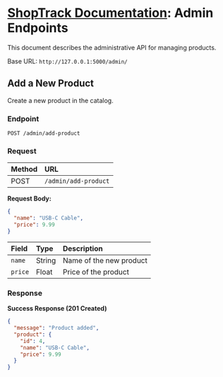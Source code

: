 # [ShopTrack Documentation](../index.md): Admin Endpoints

This document describes the administrative API for managing products.

Base URL: `http://127.0.0.1:5000/admin/`

## Add a New Product

Create a new product in the catalog.

### Endpoint

```
POST /admin/add-product
```

### Request

| Method | URL |
|:---|:---|
| POST | `/admin/add-product` |

**Request Body:**

```json
{
  "name": "USB-C Cable",
  "price": 9.99
}
```

| Field | Type | Description |
|:---|:---|:---|
| `name` | String | Name of the new product |
| `price` | Float | Price of the product |

### Response

**Success Response (201 Created)**

```json
{
  "message": "Product added",
  "product": {
    "id": 4,
    "name": "USB-C Cable",
    "price": 9.99
  }
}
```
